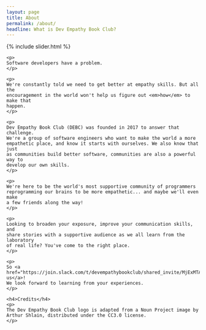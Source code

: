 ```yaml
---
layout: page
title: About
permalink: /about/
headline: What is Dev Empathy Book Club?
---
```


{% include slider.html %}

<div id="intro">
  <div class="container">

    <p>
    Software developers have a problem.
    </p>

    <p>
    We're constantly told we need to get better at empathy skills. But all the
    encouragement in the world won't help us figure out <em>how</em> to make that
    happen.
    </p>

    <p>
    Dev Empathy Book Club (DEBC) was founded in 2017 to answer that challenge.
    We're a group of software engineers who want to make the world a more
    empathetic place, and know it starts with ourselves. We also know that just
    as communities build better software, communities are also a powerful way to
    develop our own skills.
    </p>

    <p>
    We're here to be the world's most supportive community of programmers
    reprogramming our brains to be more empathetic... and maybe we'll even make
    a few friends along the way!
    </p>

    <p>
    Looking to broaden your exposure, improve your communication skills, and
    share stories with a supportive audience as we all learn from the laboratory
    of real life? You've come to the right place.
    </p>

    <p>
    So <a href="https://join.slack.com/t/devempathybookclub/shared_invite/MjExMTA4MjU0MDM3LTE0OTk3NzkwMjItYmExZmRkOWI4Ng">join us</a>!
    We look forward to learning from your experiences.
    </p>

    <h4>Credits</h4>
    <p>
    The Dev Empathy Book Club logo is adapted from a Noun Project image by
    Arthur Shlain, distributed under the CC3.0 license.
    </p>
  </div>
</div>
